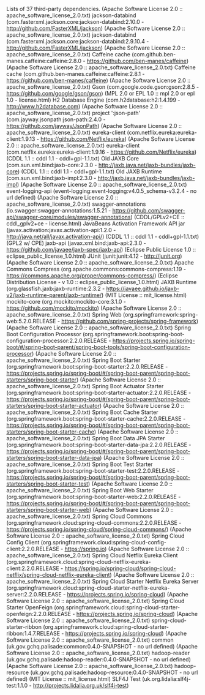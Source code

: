 
Lists of 37 third-party dependencies.
     (Apache Software License 2.0 :: apache_software_license_2.0.txt) jackson-databind (com.fasterxml.jackson.core:jackson-databind:2.10.0 - http://github.com/FasterXML/jackson)
     (Apache Software License 2.0 :: apache_software_license_2.0.txt) jackson-databind (com.fasterxml.jackson.core:jackson-databind:2.9.10.4 - http://github.com/FasterXML/jackson)
     (Apache Software License 2.0 :: apache_software_license_2.0.txt) Caffeine cache (com.github.ben-manes.caffeine:caffeine:2.8.0 - https://github.com/ben-manes/caffeine)
     (Apache Software License 2.0 :: apache_software_license_2.0.txt) Caffeine cache (com.github.ben-manes.caffeine:caffeine:2.8.1 - https://github.com/ben-manes/caffeine)
     (Apache Software License 2.0 :: apache_software_license_2.0.txt) Gson (com.google.code.gson:gson:2.8.5 - https://github.com/google/gson/gson)
     (MPL 2.0 or EPL 1.0 :: mpl 2.0 or epl 1.0 - license.html) H2 Database Engine (com.h2database:h2:1.4.199 - http://www.h2database.com)
     (Apache Software License 2.0 :: apache_software_license_2.0.txt) project ':json-path' (com.jayway.jsonpath:json-path:2.4.0 - https://github.com/jayway/JsonPath)
     (Apache Software License 2.0 :: apache_software_license_2.0.txt) eureka-client (com.netflix.eureka:eureka-client:1.9.13 - https://github.com/Netflix/eureka)
     (Apache Software License 2.0 :: apache_software_license_2.0.txt) eureka-client (com.netflix.eureka:eureka-client:1.9.16 - https://github.com/Netflix/eureka)
     (CDDL 1.1 :: cddl 1.1 - cddl+gpl-1.1.txt) Old JAXB Core (com.sun.xml.bind:jaxb-core:2.3.0 - http://jaxb.java.net/jaxb-bundles/jaxb-core)
     (CDDL 1.1 :: cddl 1.1 - cddl+gpl-1.1.txt) Old JAXB Runtime (com.sun.xml.bind:jaxb-impl:2.3.0 - http://jaxb.java.net/jaxb-bundles/jaxb-impl)
     (Apache Software License 2.0 :: apache_software_license_2.0.txt) event-logging-api (event-logging:event-logging:v4.0.5_schema-v3.2.4 - no url defined)
     (Apache Software License 2.0 :: apache_software_license_2.0.txt) swagger-annotations (io.swagger:swagger-annotations:1.5.21 - https://github.com/swagger-api/swagger-core/modules/swagger-annotations)
     (CDDL/GPLv2+CE :: cddl_gplv2+ce - license.html) JavaBeans Activation Framework API jar (javax.activation:javax.activation-api:1.2.0 - http://java.net/all/javax.activation-api/)
     (CDDL 1.1 :: cddl 1.1 - cddl+gpl-1.1.txt) (GPL2 w/ CPE) jaxb-api (javax.xml.bind:jaxb-api:2.3.0 - https://github.com/javaee/jaxb-spec/jaxb-api)
     (Eclipse Public License 1.0 :: eclipse_public_license_1.0.html) JUnit (junit:junit:4.12 - http://junit.org)
     (Apache Software License 2.0 :: apache_software_license_2.0.txt) Apache Commons Compress (org.apache.commons:commons-compress:1.19 - https://commons.apache.org/proper/commons-compress/)
     (Eclipse Distribution License - v 1.0 :: eclipse_public_license_1.0.html) JAXB Runtime (org.glassfish.jaxb:jaxb-runtime:2.3.2 - https://javaee.github.io/jaxb-v2/jaxb-runtime-parent/jaxb-runtime/)
     (MIT License :: mit_license.html) mockito-core (org.mockito:mockito-core:3.1.0 - https://github.com/mockito/mockito)
     (Apache Software License 2.0 :: apache_software_license_2.0.txt) Spring Web (org.springframework:spring-web:5.2.0.RELEASE - https://github.com/spring-projects/spring-framework)
     (Apache Software License 2.0 :: apache_software_license_2.0.txt) Spring Boot Configuration Processor (org.springframework.boot:spring-boot-configuration-processor:2.2.0.RELEASE - https://projects.spring.io/spring-boot/#/spring-boot-parent/spring-boot-tools/spring-boot-configuration-processor)
     (Apache Software License 2.0 :: apache_software_license_2.0.txt) Spring Boot Starter (org.springframework.boot:spring-boot-starter:2.2.0.RELEASE - https://projects.spring.io/spring-boot/#/spring-boot-parent/spring-boot-starters/spring-boot-starter)
     (Apache Software License 2.0 :: apache_software_license_2.0.txt) Spring Boot Actuator Starter (org.springframework.boot:spring-boot-starter-actuator:2.2.0.RELEASE - https://projects.spring.io/spring-boot/#/spring-boot-parent/spring-boot-starters/spring-boot-starter-actuator)
     (Apache Software License 2.0 :: apache_software_license_2.0.txt) Spring Boot Cache Starter (org.springframework.boot:spring-boot-starter-cache:2.2.0.RELEASE - https://projects.spring.io/spring-boot/#/spring-boot-parent/spring-boot-starters/spring-boot-starter-cache)
     (Apache Software License 2.0 :: apache_software_license_2.0.txt) Spring Boot Data JPA Starter (org.springframework.boot:spring-boot-starter-data-jpa:2.2.0.RELEASE - https://projects.spring.io/spring-boot/#/spring-boot-parent/spring-boot-starters/spring-boot-starter-data-jpa)
     (Apache Software License 2.0 :: apache_software_license_2.0.txt) Spring Boot Test Starter (org.springframework.boot:spring-boot-starter-test:2.2.0.RELEASE - https://projects.spring.io/spring-boot/#/spring-boot-parent/spring-boot-starters/spring-boot-starter-test)
     (Apache Software License 2.0 :: apache_software_license_2.0.txt) Spring Boot Web Starter (org.springframework.boot:spring-boot-starter-web:2.2.0.RELEASE - https://projects.spring.io/spring-boot/#/spring-boot-parent/spring-boot-starters/spring-boot-starter-web)
     (Apache Software License 2.0 :: apache_software_license_2.0.txt) Spring Cloud Commons (org.springframework.cloud:spring-cloud-commons:2.2.0.RELEASE - https://projects.spring.io/spring-cloud/spring-cloud-commons/)
     (Apache Software License 2.0 :: apache_software_license_2.0.txt) Spring Cloud Config Client (org.springframework.cloud:spring-cloud-config-client:2.2.0.RELEASE - https://spring.io)
     (Apache Software License 2.0 :: apache_software_license_2.0.txt) Spring Cloud Netflix Eureka Client (org.springframework.cloud:spring-cloud-netflix-eureka-client:2.2.0.RELEASE - https://spring.io/spring-cloud/spring-cloud-netflix/spring-cloud-netflix-eureka-client)
     (Apache Software License 2.0 :: apache_software_license_2.0.txt) Spring Cloud Starter Netflix Eureka Server (org.springframework.cloud:spring-cloud-starter-netflix-eureka-server:2.2.0.RELEASE - https://projects.spring.io/spring-cloud)
     (Apache Software License 2.0 :: apache_software_license_2.0.txt) Spring Cloud Starter OpenFeign (org.springframework.cloud:spring-cloud-starter-openfeign:2.2.0.RELEASE - https://projects.spring.io/spring-cloud)
     (Apache Software License 2.0 :: apache_software_license_2.0.txt) spring-cloud-starter-ribbon (org.springframework.cloud:spring-cloud-starter-ribbon:1.4.7.RELEASE - https://projects.spring.io/spring-cloud)
     (Apache Software License 2.0 :: apache_software_license_2.0.txt) common (uk.gov.gchq.palisade:common:0.4.0-SNAPSHOT - no url defined)
     (Apache Software License 2.0 :: apache_software_license_2.0.txt) hadoop-reader (uk.gov.gchq.palisade:hadoop-reader:0.4.0-SNAPSHOT - no url defined)
     (Apache Software License 2.0 :: apache_software_license_2.0.txt) hadoop-resource (uk.gov.gchq.palisade:hadoop-resource:0.4.0-SNAPSHOT - no url defined)
     (MIT License :: mit_license.html) SLF4J Test (uk.org.lidalia:slf4j-test:1.1.0 - http://projects.lidalia.org.uk/slf4j-test)
